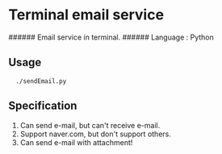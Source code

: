 Terminal email service
======================
######&nbsp;Email service in terminal.
######&nbsp;Language : Python

Usage
------

      ./sendEmail.py
      
Specification
--------------
1. Can send e-mail, but can't receive e-mail.
2. Support naver.com, but don't support others.
3. Can send e-mail with attachment!
